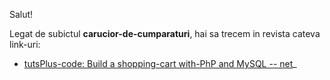 Salut!

Legat de subictul **carucior-de-cumparaturi**, hai sa trecem in revista cateva link-uri:

 - [tutsPlus-code: Build a shopping-cart with-PhP and MySQL -- net](https://code.tutsplus.com/build-a-shopping-cart-with-php-and-mysql--net-5144t)_
